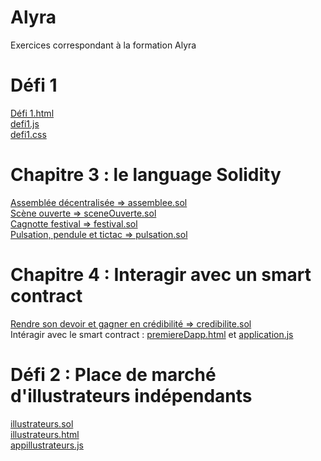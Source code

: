 # Alyra
Exercices correspondant à la formation Alyra 

# Défi 1
<a href="https://github.com/colinetm/Alyra/blob/master/D%C3%A9fi%201.html"> Défi 1.html </a><br>
<a href="https://github.com/colinetm/Alyra/blob/master/defi1.js"> defi1.js </a><br>
<a href="https://github.com/colinetm/Alyra/blob/master/defi1.css"> defi1.css </a><br>

# Chapitre 3 : le language Solidity
<a href="https://github.com/colinetm/Alyra/blob/master/assemblee.sol"> Assemblée décentralisée => assemblee.sol </a><br>
<a href="https://github.com/colinetm/Alyra/blob/master/sceneOuverte.sol"> Scène ouverte => sceneOuverte.sol </a><br>
<a href="https://github.com/colinetm/Alyra/blob/master/festival.sol"> Cagnotte festival => festival.sol </a><br>
<a href="https://github.com/colinetm/Alyra/blob/master/pulsation.sol"> Pulsation, pendule et tictac => pulsation.sol </a><br>

# Chapitre 4 : Interagir avec un smart contract
<a href="https://github.com/colinetm/Alyra/blob/master/credibilite.sol"> Rendre son devoir et gagner en crédibilité => credibilite.sol</a><br>
Intéragir avec le smart contract : <a href="https://github.com/colinetm/Alyra/blob/master/premiereDapp.html"> premiereDapp.html</a> et <a href="https://github.com/colinetm/Alyra/blob/master/application.js">application.js</a><br>

# Défi 2 : Place de marché d'illustrateurs indépendants
<a href="https://github.com/colinetm/Alyra/blob/master/illustrateurs.sol"> illustrateurs.sol</a><br>
<a href="https://github.com/colinetm/Alyra/blob/master/illustrateurs.html"> illustrateurs.html</a><br>
<a href="https://github.com/colinetm/Alyra/blob/master/appillustrateurs.js"> appillustrateurs.js</a><br>
